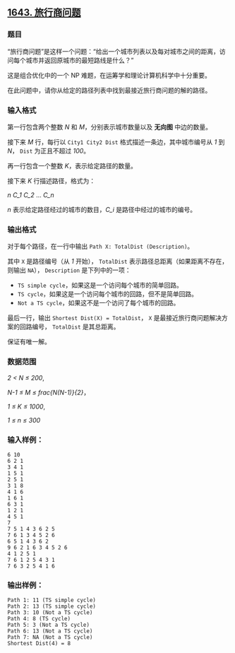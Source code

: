 ## [1643. 旅行商问题](https://www.acwing.com/problem/content/1645/)

### 题目

“旅行商问题”是这样一个问题：“给出一个城市列表以及每对城市之间的距离，访问每个城市并返回原城市的最短路线是什么？”

这是组合优化中的一个 NP 难题，在运筹学和理论计算机科学中十分重要。

在此问题中，请你从给定的路径列表中找到最接近旅行商问题的解的路径。

### 输入格式

第一行包含两个整数 *N* 和 *M*，分别表示城市数量以及 **无向图** 中边的数量。

接下来 *M* 行，每行以 `City1 City2 Dist` 格式描述一条边，其中城市编号从 *1* 到 *N*， `Dist` 为正且不超过 *100*。

再一行包含一个整数 *K*，表示给定路径的数量。

接下来 *K* 行描述路径，格式为：

*n* *C_1* *C_2* … *C_n*

*n* 表示给定路径经过的城市的数目，*C_i* 是路径中经过的城市的编号。

### 输出格式

对于每个路径，在一行中输出 `Path X: TotalDist (Description)`。

其中 `X` 是路径编号（从 *1* 开始）， `TotalDist` 表示路径总距离（如果距离不存在，则输出 `NA`）， `Description` 是下列中的一项：

- `TS simple cycle`，如果这是一个访问每个城市的简单回路。
- `TS cycle`，如果这是一个访问每个城市的回路，但不是简单回路。
- `Not a TS cycle`，如果这不是一个访问了每个城市的回路。

最后一行，输出 `Shortest Dist(X) = TotalDist`， `X` 是最接近旅行商问题解决方案的回路编号， `TotalDist` 是其总距离。

保证有唯一解。

### 数据范围

*2 < N ≤ 200*,

*N-1 ≤ M ≤ frac{N(N-1)}{2}*，

*1 ≤ K ≤ 1000*,

*1 ≤ n ≤ 300*

### 输入样例：

```
6 10
6 2 1
3 4 1
1 5 1
2 5 1
3 1 8
4 1 6
1 6 1
6 3 1
1 2 1
4 5 1
7
7 5 1 4 3 6 2 5
7 6 1 3 4 5 2 6
6 5 1 4 3 6 2
9 6 2 1 6 3 4 5 2 6
4 1 2 5 1
7 6 1 2 5 4 3 1
7 6 3 2 5 4 1 6
```

### 输出样例：

```
Path 1: 11 (TS simple cycle)
Path 2: 13 (TS simple cycle)
Path 3: 10 (Not a TS cycle)
Path 4: 8 (TS cycle)
Path 5: 3 (Not a TS cycle)
Path 6: 13 (Not a TS cycle)
Path 7: NA (Not a TS cycle)
Shortest Dist(4) = 8
```
